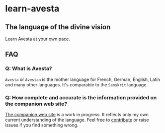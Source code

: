 # learn-avesta

## The language of the divine vision

Learn Avesta at your own pace.

## FAQ

### Q: What is Avesta?

`Avesta` or `Avestan` is the mother language for French, German, English, Latin and many other languages. It's comparable to the `Sanskrit` language.

### Q: How complete and accurate is the information provided on the companion web site?

[The companion web site](https://learn-avesta.org) is a work in progress. It reflects only my own current understanding of the language. Feel free to [contribute](./CONTRIBUTING.md) or raise issues if you find something wrong.

